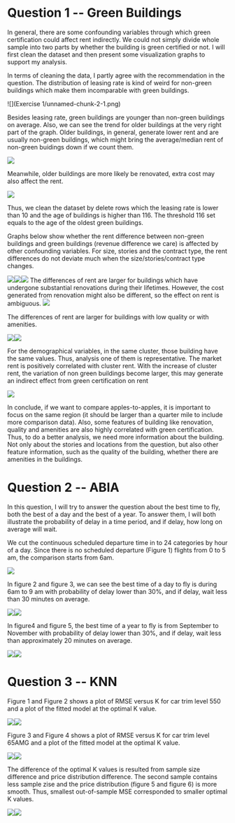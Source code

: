 Question 1 -- Green Buildings
=============================

In general, there are some confounding variables through which green
certification could affect rent indirectly. We could not simply divide
whole sample into two parts by whether the building is green certified
or not. I will first clean the dataset and then present some
visualization graphs to support my analysis.

In terms of cleaning the data, I partly agree with the recommendation in
the question. The distribution of leasing rate is kind of weird for
non-green buildings which make them incomparable with green buildings.

![](Exercise 1/unnamed-chunk-2-1.png)

Besides leasing rate, green buildings are younger than non-green
buildings on average. Also, we can see the trend for older buildings at
the very right part of the graph. Older buildings, in general, generate
lower rent and are usually non-green buildings, which might bring the
average/median rent of non-green buidings down if we count them.

![](Exercise_1_files/figure-markdown_strict/unnamed-chunk-3-1.png)

Meanwhile, older buildings are more likely be renovated, extra cost may
also affect the rent.

![](Exercise_1_files/figure-markdown_strict/unnamed-chunk-4-1.png)

Thus, we clean the dataset by delete rows which the leasing rate is
lower than 10 and the age of buildings is higher than 116. The threshold
116 set equals to the age of the oldest green buildings.

Graphs below show whether the rent difference between non-green
buildings and green buildings (revenue difference we care) is affected
by other confounding variables. For size, stories and the contract type,
the rent differences do not deviate much when the size/stories/contract
type changes.

![](Exercise_1_files/figure-markdown_strict/unnamed-chunk-6-1.png)![](Exercise_1_files/figure-markdown_strict/unnamed-chunk-6-2.png)![](Exercise_1_files/figure-markdown_strict/unnamed-chunk-6-3.png)
The differences of rent are larger for buildings which have undergone
substantial renovations during their lifetimes. However, the cost
generated from renovation might also be different, so the effect on rent
is ambiguous.
![](Exercise_1_files/figure-markdown_strict/unnamed-chunk-7-1.png)

The differences of rent are larger for buildings with low quality or
with amenities.

![](Exercise_1_files/figure-markdown_strict/unnamed-chunk-8-1.png)![](Exercise_1_files/figure-markdown_strict/unnamed-chunk-8-2.png)

For the demographical variables, in the same cluster, those building
have the same values. Thus, analysis one of them is representative. The
market rent is positively correlated with cluster rent. With the
increase of cluster rent, the variation of non green buildings become
larger, this may generate an indirect effect from green certification on
rent

![](Exercise_1_files/figure-markdown_strict/unnamed-chunk-9-1.png)

In conclude, if we want to compare apples-to-apples, it is important to
focus on the same region (it should be larger than a quarter mile to
include more comparison data). Also, some features of building like
renovation, quality and amenities are also highly correlated with green
certification. Thus, to do a better analysis, we need more information
about the building. Not only about the stories and locations from the
question, but also other feature information, such as the quality of the
building, whether there are amenities in the buildings.

Question 2 -- ABIA
==================

In this question, I will try to answer the question about the best time
to fly, both the best of a day and the best of a year. To answer them, I
will both illustrate the probability of delay in a time period, and if
delay, how long on average will wait.

We cut the continuous scheduled departure time in to 24 categories by
hour of a day. Since there is no scheduled departure (Figure 1) flights
from 0 to 5 am, the comparison starts from 6am.

![](Exercise_1_files/figure-markdown_strict/unnamed-chunk-12-1.png)

In figure 2 and figure 3, we can see the best time of a day to fly is
during 6am to 9 am with probability of delay lower than 30%, and if
delay, wait less than 30 minutes on average.

![](Exercise_1_files/figure-markdown_strict/unnamed-chunk-13-1.png)![](Exercise_1_files/figure-markdown_strict/unnamed-chunk-13-2.png)

In figure4 and figure 5, the best time of a year to fly is from
September to November with probability of delay lower than 30%, and if
delay, wait less than approximately 20 minutes on average.

![](Exercise_1_files/figure-markdown_strict/unnamed-chunk-14-1.png)![](Exercise_1_files/figure-markdown_strict/unnamed-chunk-14-2.png)

Question 3 -- KNN
=================

Figure 1 and Figure 2 shows a plot of RMSE versus K for car trim level
550 and a plot of the fitted model at the optimal K value.

![](Exercise_1_files/figure-markdown_strict/unnamed-chunk-16-1.png)![](Exercise_1_files/figure-markdown_strict/unnamed-chunk-16-2.png)

Figure 3 and Figure 4 shows a plot of RMSE versus K for car trim level
65AMG and a plot of the fitted model at the optimal K value.

![](Exercise_1_files/figure-markdown_strict/unnamed-chunk-17-1.png)![](Exercise_1_files/figure-markdown_strict/unnamed-chunk-17-2.png)

The difference of the optimal K values is resulted from sample size
difference and price distribution difference. The second sample contains
less sample zise and the price distribution (figure 5 and figure 6) is
more smooth. Thus, smallest out-of-sample MSE corresponded to smaller
optimal K values.

![](Exercise_1_files/figure-markdown_strict/unnamed-chunk-18-1.png)![](Exercise_1_files/figure-markdown_strict/unnamed-chunk-18-2.png)
